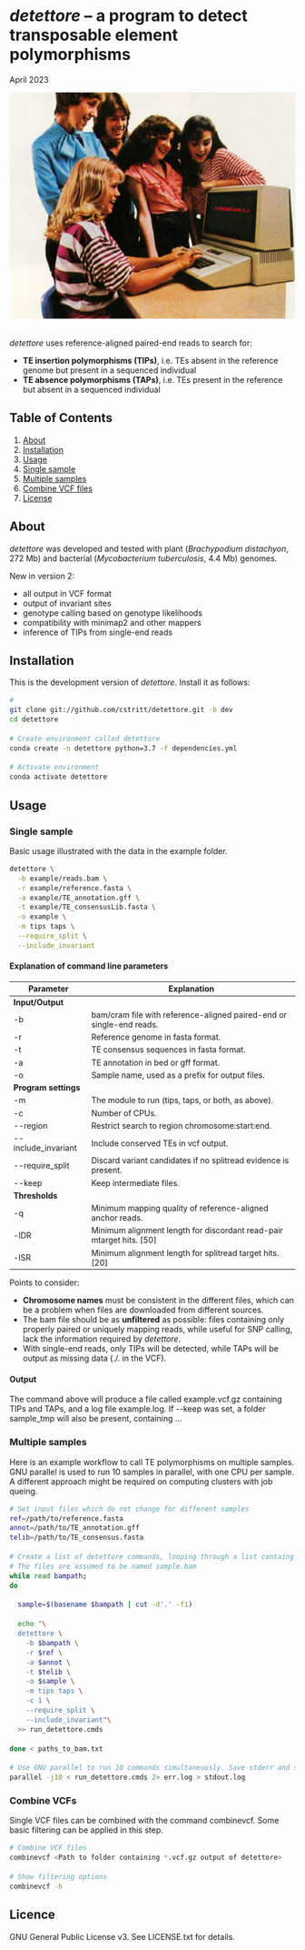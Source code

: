 
*detettore* – a program to detect transposable element polymorphisms
====================================================================
April 2023

<img src="detettore_ad.png" alt="drawing" width="600"/>  

\
*detettore* uses reference-aligned paired-end reads to search for:

  - **TE insertion polymorphisms (TIPs)**, i.e. TEs absent in the
    reference genome but present in a sequenced individual
  - **TE absence polymorphisms (TAPs)**, i.e. TEs present in the
    reference but absent in a sequenced individual


## Table of Contents
1. [About](#about)
2. [Installation](#install)
3. [Usage](#usage)
  1. [Single sample](#single)
  2. [Multiple samples](#multiple)
  3. [Combine VCF files](#combineVCFs)
4. [License](#license)


## <a name="about"></a>About
*detettore* was developed and tested with plant (*Brachypodium distachyon*, 272 Mb) and bacterial (*Mycobacterium tuberculosis*, 4.4 Mb) genomes.

New in version 2:
- all output in VCF format
- output of invariant sites
- genotype calling based on genotype likelihoods
- compatibility with minimap2 and other mappers
- inference of TIPs from single-end reads

## <a name="install"></a>Installation
This is the development version of *detettore*. Install it as follows:


``` bash
#
git clone git://github.com/cstritt/detettore.git -b dev
cd detettore

# Create environment called detettore
conda create -n detettore python=3.7 -f dependencies.yml

# Activate environment
conda activate detettore

```

## <a name="usage"></a>Usage

### <a name="single"></a>Single sample
Basic usage illustrated with the data in the example folder.

``` bash
detettore \
  -b example/reads.bam \
  -r example/reference.fasta \
  -a example/TE_annotation.gff \
  -t example/TE_consensusLib.fasta \
  -o example \
  -m tips taps \
  --require_split \
  --include_invariant

```

#### Explanation of command line parameters

| Parameter               | Explanation
|-                        |-
|**Input/Output**         |
|\-b                      | bam/cram file with reference-aligned paired-end or single-end reads.
|\-r                      | Reference genome in fasta format.
|\-t                      | TE consensus sequences in fasta format.
|\-a                      | TE annotation in bed or gff format.
|\-o                      | Sample name, used as a prefix for output files.
|**Program settings**     |
|\-m                      | The module to run (tips, taps, or both, as above).
|\-c                      | Number of CPUs.
|\--region                | Restrict search to region chromosome:start:end.
|\--include_invariant     | Include conserved TEs in vcf output.
|\--require_split         | Discard variant candidates if no splitread evidence is present.
|\--keep                  | Keep intermediate files.
|**Thresholds**           |         
|\-q                      | Minimum mapping quality of reference-aligned anchor reads.
|\-lDR                    | Minimum alignment length for discordant read-pair mtarget hits. [50]
|\-lSR                    | Minimum alignment length for splitread target hits. [20]


Points to consider:
  - **Chromosome names** must be consistent in the different files, which can be a problem when files are downloaded from different sources.
  - The bam file should be as **unfiltered** as possible: files containing only properly paired or uniquely mapping reads, while useful for SNP calling, lack the information required by *detettore*.
  - With single-end reads, only TIPs will be detected, while TAPs will be output as missing data (./. in the VCF).

#### Output
The command above will produce a file called example.vcf.gz containing TIPs and TAPs,
and a log file example.log. If --keep was set, a folder sample_tmp will also be present,
containing ...


### <a name="multiple"></a>Multiple samples
Here is an example workflow to call TE polymorphisms on multiple samples.
GNU parallel is used to run 10 samples in parallel, with one CPU per sample.
A different approach might be required on computing clusters with job queing.


``` bash
# Set input files which do not change for different samples
ref=/path/to/reference.fasta
annot=/path/to/TE_annotation.gff
telib=/path/to/TE_consensus.fasta

# Create a list of detettore commands, looping through a list containg paths to bam files.
# The files are assumed to be named sample.bam
while read bampath;
do

  sample=$(basename $bampath | cut -d'.' -f1)

  echo "\
  detettore \
    -b $bampath \
    -r $ref \
    -a $annot \
    -t $telib \
    -o $sample \
    -m tips taps \
    -c 1 \
    --require_split \
    --include_invariant"\
  >> run_detettore.cmds

done < paths_to_bam.txt

# Use GNU parallel to run 10 commands simultaneously. Save stderr and stdout to log files.
parallel -j10 < run_detettore.cmds 2> err.log > stdout.log

```

### <a name="combineVCFs"></a>Combine VCFs
Single VCF files can be combined with the command combinevcf. Some basic filtering can be applied in this step.

``` bash
# Combine VCF files
combinevcf <Path to folder containing *.vcf.gz output of detettore>

# Show filtering options
combinevcf -h

```


## <a name="licence"></a>Licence
GNU General Public License v3. See LICENSE.txt for details.
